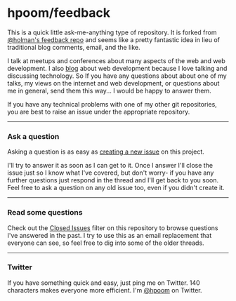 # hpoom/feedback

This is a quick little ask-me-anything type of repository. It is forked from 
[@holman's feedback repo](https://github.com/holman/feedback) and seems like a pretty fantastic 
idea in lieu of traditional blog comments, email, and the like.

I talk at meetups and conferences about many aspects of the web and web development. I also [blog](http://hpoom.co.uk/) about 
web development because I love talking and discussing technology. So If you have any questions
about about one of my talks, my views on the internet and web development, or questions about
me in general, send them this way... I would be happy to answer them.

If you have any technical problems with one of my other git repositories, you are best to raise an issue under the appropriate repository. 

---

### Ask a question

Asking a question is as easy as
[creating a new issue](https://github.com/hpoom/feedback/issues/new) on this
project.

I'll try to answer it as soon as I can get to it. Once I answer I'll close the
issue just so I know what I've covered, but don't worry- if you have any further
questions just respond in the thread and I'll get back to you soon. Feel free to
ask a question on any old issue too, even if you didn't create it.

---

### Read some questions

Check out the [Closed Issues](https://github.com/hpoom/feedback/issues?sort=created&direction=desc&state=closed&page=1)
filter on this repository to browse questions I've answered in the past. I try
to use this as an email replacement that everyone can see, so feel free to dig
into some of the older threads.

---

### Twitter

If you have something quick and easy, just ping me on Twitter. 140 characters
makes everyone more efficient. I'm [@hpoom](https://twitter.com/hpoom) on
Twitter.
